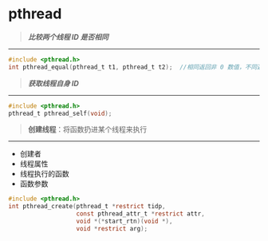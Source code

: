 # pthread



> ***比较两个线程 ID 是否相同***

---

```c
#include <pthread.h>
int pthread_equal(pthread_t t1, pthread_t t2);  //相同返回非 0 数值，不同返回 0
```



> ***获取线程自身 ID***

---

```c
#include <pthread.h>
pthread_t pthread_self(void);
```



> **创建线程**：将函数扔进某个线程来执行

---

* 创建者
* 线程属性
* 线程执行的函数
* 函数参数



```c
#include <pthread.h>
int pthread_create(pthread_t *restrict tidp,
                   const pthread_attr_t *restrict attr,
                   void *(*start_rtn)(void *),
                   void *restrict arg);
```

